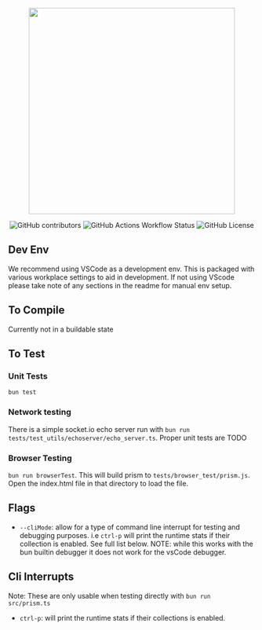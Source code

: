 <p align="center"><img src="https://github.com/user-attachments/assets/cc31802f-1785-4970-9f55-1bfa194ef259" width="420"/></p>
<p align="center">
  <img alt="GitHub contributors" src="https://img.shields.io/github/contributors/Open-Fantasy/Prism">
  <img alt="GitHub Actions Workflow Status" src="https://img.shields.io/github/actions/workflow/status/Open-Fantasy/Prism/bun-test.yml?label=Unit%20Tests">
  <img alt="GitHub License" src="https://img.shields.io/github/license/Open-Fantasy/Prism">
</p>

## Dev Env
We recommend using VSCode as a development env. This is packaged with various workplace settings to aid in development. If not using VScode please take note of any sections in the readme for manual env setup.

## To Compile
Currently not in a buildable state

## To Test

### Unit Tests
`bun test`

### Network testing
There is a simple socket.io echo server run with `bun run tests/test_utils/echoserver/echo_server.ts`. Proper unit tests are TODO

### Browser Testing
`bun run browserTest`. This will build prism to `tests/browser_test/prism.js`. Open the index.html file in that directory to load the file.

## Flags
- `--cliMode`: allow for a type of command line interrupt for testing and debugging purposes. i.e `ctrl-p` will print the runtime stats if their collection is enabled. See full list below. NOTE: while this works with the bun builtin debugger it does not work for the vsCode debugger.

## Cli Interrupts
Note: These are only usable when testing directly with `bun run src/prism.ts`
- `ctrl-p`: will print the runtime stats if their collections is enabled.
